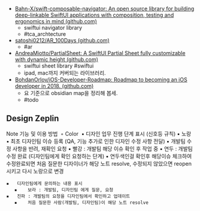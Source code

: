 - [Bahn-X/swift-composable-navigator: An open source library for building deep-linkable SwiftUI applications with composition, testing and ergonomics in mind (github.com)](https://github.com/Bahn-X/swift-composable-navigator)
   - swiftui navigator library 
   - #tca_archtecture 
- [satoshi0212/AR\_100Days (github.com)](https://github.com/satoshi0212/AR_100Days)
   - #ar 
- [AndreaMiotto/PartialSheet: A SwiftUI Partial Sheet fully customizable with dynamic height (github.com)](https://github.com/AndreaMiotto/PartialSheet)
   - swiftui sheet library #swiftui 
   - ipad, mac까지 커버되는 라이브러리. 
- [BohdanOrlov/iOS-Developer-Roadmap: Roadmap to becoming an iOS developer in 2018. (github.com)](https://github.com/BohdanOrlov/iOS-Developer-Roadmap)
   - 요 기준으로 obsidian  map을 정리해 봅세. 
   - #todo 

## Design Zeplin 

Note 기능 및 이용 방법 
	◦	Color 
	   ▪	디자인 업무 진행 단계 표시 (신호등 규칙)
	      ▪	노랑
	         ▪	최초 디자인팀 이슈 등록 (QA, 기능 추가로 인한 디자인 수정 사항 전달)
	         ▪	개발팀 수정 사항을 반려, 재확인 요청
	      ▪	빨강 : 개발팀 해당 이슈 확인 후 작업 중
	      ▪	연두 : 개발팀 수정 완료 (디자인팀에게 확인 요청하는 단계)
	      ▪	연두색인걸 확인후 해당이슈 체크하여 수정완료되면 처음 질문한 디자이너가 해당 노트 resolve, 수정되지 않았으면 reopen 시키고 다시 노랑으로 변경
         
	▪	디자인팀에게 문의하는 내용 표시
	   ▪	보라 : 개발팀, 디자인팀 에게 질문, 요청
   	▪	진파 : 개발팀의 요청을 디자인팀에서 확인하고 업데이트
	   ▪	처음 질문한 사람(개발팀, 디자인팀)이 해당 노트 resolve